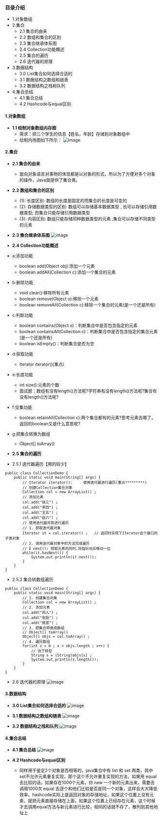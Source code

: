 ### 目录介绍
- 1.对象数组
- 2.集合
	* 2.1 集合的由来
	* 2.2 数组和集合的区别
	* 2.3 集合继承体系图
	* 2.4 Collection功能概述
	* 2.5 集合的遍历
	* 2.6 迭代器的原理
- 3.数据结构
	* 3.0 List集合如何选择合适的
	* 3.1 数据结构之数组和链表
	* 3.2 数据结构之栈和队列
- 4.集合总结
	* 4.1 集合总结
	* 4.2 Hashcode与equal区别




#### 1.对象数组
- **1.1 绘制对象数组内存图**
    * 需求：把三个学生的信息【姓名，年龄】存储到对象数组中
    * 绘制内场图如下所示：
![image](https://upload-images.jianshu.io/upload_images/4432347-5a919e36b6d89254.png?imageMogr2/auto-orient/strip%7CimageView2/2/w/1240)


#### 2.集合
- **2.1 集合的由来**
	* 面向对象语言对事物的体现都是以对象的形式，所以为了方便对多个对象的操作，Java就提供了集合类。


- **2.2 数组和集合的区别**
	* (1): 长度区别: 数组的长度是固定的而集合的长度是可变的
	* (2): 存储数据类型的区别: 数组可以存储基本数据类型 , 也可以存储引用数据类型; 而集合只能存储引用数据类型
	* (3): 内容区别: 数组只能存储同种数据类型的元素 ,集合可以存储不同类型的元素


- **2.3 集合继承体系图**
![image](https://upload-images.jianshu.io/upload_images/4432347-492ac09cb88c5b8e.png?imageMogr2/auto-orient/strip%7CimageView2/2/w/1240)


- **2.4 Collection功能概述**
- a:添加功能
	* boolean add(Object obj):添加一个元素
	* boolean addAll(Collection c):添加一个集合的元素
- b:删除功能
	* void clear():移除所有元素
	* boolean remove(Object o):移除一个元素
	* boolean removeAll(Collection c):移除一个集合的元素(是一个还是所有)
- c:判断功能
	* boolean contains(Object o)：判断集合中是否包含指定的元素   
	* boolean containsAll(Collection c)：判断集合中是否包含指定的集合元素(是一个还是所有)
	* boolean isEmpty()：判断集合是否为空
- d:获取功能
	* Iterator<E> iterator()(重点)
- e:长度功能
	* int size():元素的个数
	* 面试题：数组有没有length()方法呢?字符串有没有length()方法呢?集合有没有length()方法呢?
- f:交集功能
	* boolean retainAll(Collection c):两个集合都有的元素?思考元素去哪了，返回的boolean又是什么意思呢?
- g:把集合转换为数组
	* Object[] toArray()


- **2.5 集合的遍历**
- 2.5.1 迭代器遍历【用的较少】

```
public class CollectionDemo {
    public static void main(String[] args) {
        // Iterator iterator():     使用迭代器进行遍历(重点*********)
        // 创建Collection集合对象
        Collection col = new ArrayList() ;
        // 添加元素
        col.add("张三") ;
        col.add("李四") ;
        col.add("王五") ;
        col.add("赵六") ;
        // 使用迭代器对其进行遍历
        // 1. 获取迭代器对象
        Iterator it = col.iterator() ;   // 返回时实现了Iterator这个接口的子类对象
        // 2. 调用迭代器对象中的方法完成遍历
        // E next(): 获取元素的同时,将指针向后移动一位
        while(it.hasNext()) {
            System.out.println(it.next());
        }
    }
}
```

- 2.5.2 集合转数组遍历

```
public class CollectionDemo {
    public static void main(String[] args) {
        // 1. 创建集合对象
        Collection col = new ArrayList() ;
        // 2. 添加元素
        col.add("鸣人") ;
        col.add("佐助") ;
        col.add("佩恩") ;
        // 3. 把集合转换成数组
        // Object[] toArray()
        Object[] objs = col.toArray() ;
        // 4. 遍历数组
        for(int x = 0 ; x < objs.length ; x++) {
            // 向下转型
            String s = (String)objs[x] ;
            System.out.println(s.length());
        }
    }
}
```

- 2.6 迭代器的原理
![image](https://upload-images.jianshu.io/upload_images/4432347-a371a7eb3e355bd5.png?imageMogr2/auto-orient/strip%7CimageView2/2/w/1240)



#### 3.数据结构
- **3.0 List集合如何选择合适的**
![image](https://note.youdao.com/yws/public/resource/d19b6297f596bc8891f92d529cf0a889/xmlnote/A3A14CD7CA2F4CFABF4A1055325D9B58/9148)


- **3.1 数据结构之数组和链表**
![image](https://note.youdao.com/yws/public/resource/d19b6297f596bc8891f92d529cf0a889/xmlnote/246A6E391DC942B2B618F3B7EBD6E5AC/9155)


- **3.2 数据结构之栈和队列**
![image](https://note.youdao.com/yws/public/resource/d19b6297f596bc8891f92d529cf0a889/xmlnote/CFE081526C054FD497D34F24C4D90A8F/9162)


#### 4.集合总结
- **4.1 集合总结**
![image](https://upload-images.jianshu.io/upload_images/4432347-760b4c34becd66c1.png?imageMogr2/auto-orient/strip%7CimageView2/2/w/1240)


- **4.2 Hashcode与equal区别**
    - 同样用于鉴定2个对象是否相等的，java集合中有 list 和 set 两类，其中 set不允许元素重复实现，那个这个不允许重复实现的方法，如果用 equal 去比较的话，如果存在1000个元素，你 new 一个新的元素出来，需要去调用1000次 equal 去逐个和他们比较是否是同一个对象，这样会大大降低效率。hashcode实际上是返回对象的存储地址，如果这个位置上没有元素，就把元素直接存储在上面，如果这个位置上已经存在元素，这个时候才去调用equal方法与新元素进行比较，相同的话就不存了，散列到其他地址上



